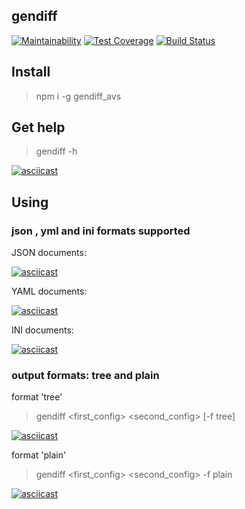 ## gendiff

[![Maintainability](https://api.codeclimate.com/v1/badges/6628d9dfc32f68d41305/maintainability)](https://codeclimate.com/github/AndreyShimkov/project-lvl2-s345/maintainability) [![Test Coverage](https://api.codeclimate.com/v1/badges/6628d9dfc32f68d41305/test_coverage)](https://codeclimate.com/github/AndreyShimkov/project-lvl2-s345/test_coverage) [![Build Status](https://travis-ci.org/AndreyShimkov/project-lvl2-s345.svg?branch=master)](https://travis-ci.org/AndreyShimkov/project-lvl2-s345)


## Install

> npm i -g gendiff_avs

## Get help

> gendiff -h

[![asciicast](https://asciinema.org/a/xFBAVxxPglyFzGMGMXmV7mYEJ.png)](https://asciinema.org/a/xFBAVxxPglyFzGMGMXmV7mYEJ)

## Using

### json , yml and ini formats supported

JSON documents:

[![asciicast](https://asciinema.org/a/yGzi4005NZwOSWLvB42JK6uXR.png)](https://asciinema.org/a/yGzi4005NZwOSWLvB42JK6uXR)

YAML documents:

[![asciicast](https://asciinema.org/a/pOQiovekD4DoVSoWnklnM9WbJ.png)](https://asciinema.org/a/pOQiovekD4DoVSoWnklnM9WbJ)

INI documents:

[![asciicast](https://asciinema.org/a/vxVw2TsyHiey6w17jqRMdvkYX.png)](https://asciinema.org/a/vxVw2TsyHiey6w17jqRMdvkYX)

### output formats: tree and plain

format 'tree'

> gendiff <first_config> <second_config> [-f tree] 

[![asciicast](https://asciinema.org/a/jmtjaHzOS38115LFJ32gRxC6Q.png)](https://asciinema.org/a/jmtjaHzOS38115LFJ32gRxC6Q)

format 'plain'

> gendiff <first_config> <second_config> -f plain

[![asciicast](https://asciinema.org/a/CHGlEK2rhUXguFouAuFEyJY0z.png)](https://asciinema.org/a/CHGlEK2rhUXguFouAuFEyJY0z)
